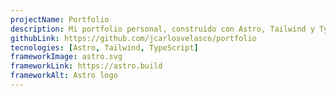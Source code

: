 ```yaml
---
projectName: Portfolio
description: Mi portfolio personal, construido con Astro, Tailwind y TypeScript.
githubLink: https://github.com/jcarlosvelasco/portfolio
tecnologies: [Astro, Tailwind, TypeScript]
frameworkImage: astro.svg
frameworkLink: https://astro.build
frameworkAlt: Astro logo
---
```

